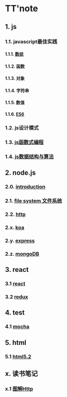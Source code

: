 # TT'note

## 1. js

### 1.1. javascript最佳实践

#### 1.1.1. [数组](https://github.com/ivyTa/ivyTa.github.io/blob/master/js/array/array.md)


#### 1.1.2. 函数
#### 1.1.3. 对象
#### 1.1.4. 字符串
#### 1.1.5. 数值

#### 1.1.6. [ES6](https://github.com/ivyTa/ivyTa.github.io/blob/master/js/ES6/ES6.md)

### 1.2. js设计模式

### 1.3. [js函数式编程](https://github.com/ivyTa/ivyTa.github.io/blob/master/functionalProgramming/functionalProgramming.md)

### 1.4. [js数据结构与算法](https://github.com/ivyTa/ivyTa.github.io/blob/master/js数据结构与算法/readme.md)

## 2. node.js

### 2.0. [introduction](https://github.com/ivyTa/ivyTa.github.io/blob/master/node/00-introduction/introduction.md)
### 2.1. [file system 文件系统](https://github.com/ivyTa/ivyTa.github.io/blob/master/node/01-fileSystem/fileSystem.md)
### 2.2. [http](https://github.com/ivyTa/ivyTa.github.io/blob/master/node/02-http/http.md)
### 2.x. [koa](https://github.com/ivyTa/ivyTa.github.io/blob/master/node/koaDemo/readme.md)
### 2.y. [express](https://github.com/ivyTa/ivyTa.github.io/blob/master/node/expressAPI/API.md)
### 2.z. [mongoDB](https://github.com/ivyTa/ivyTa.github.io/blob/master/node/mongoDB/readme.md)


## 3. react

### 3.1 [react](https://github.com/ivyTa/ivyTa.github.io/blob/master/react/react.md) 
### 3.2 [redux](https://github.com/ivyTa/ivyTa.github.io/blob/master/react/redux.md)

## 4. test

### 4.1 [mocha](https://github.com/ivyTa/ivyTa.github.io/blob/master/test/mocha/mocha.md)

## 5. html

### 5.1 [html5.2]()

## x. 读书笔记

### x.1 [图解Http]()
